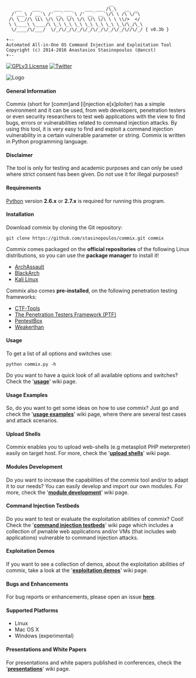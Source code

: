 	                                       __
	   ___    ___     ___ ___     ___ ___ /\_\   __  _
	  /'___\ / __`\ /' __` __`\ /' __` __`\/\ \ /\ \/'\
	 /\ \__//\ \L\ \/\ \/\ \/\ \/\ \/\ \/\ \ \ \\/>  </
	 \ \____\ \____/\ \_\ \_\ \_\ \_\ \_\ \_\ \_\/\_/\_\
	  \/____/\/___/  \/_/\/_/\/_/\/_/\/_/\/_/\/_/\//\/_/ { v0.3b }

	+--
	Automated All-in-One OS Command Injection and Exploitation Tool
	Copyright (c) 2014-2016 Anastasios Stasinopoulos (@ancst)
	+--

[![GPLv3 License](https://img.shields.io/badge/License-GPLv3-blue.svg)](https://github.com/stasinopoulos/commix/blob/master/readme/COPYING)
[![Twitter](https://img.shields.io/badge/Twitter-commixproject-blue.svg)](http://www.twitter.com/commixproject)

![Logo](http://i.imgur.com/xcNYrfv.png)

#### General Information

Commix (short for [comm]and [i]njection e[x]ploiter) has a simple environment and it can be used, from web developers, penetration testers or even security researchers to test web applications with the view to find bugs, errors or vulnerabilities related to command injection attacks. By using this tool, it is very easy to find and exploit a command injection vulnerability in a certain vulnerable parameter or string. Commix is written in Python programming language.

#### Disclaimer

The tool is only for testing and academic purposes and can only be used where strict consent has been given. Do not use it for illegal purposes!!

#### Requirements

[Python](http://www.python.org/download/) version **2.6.x** or **2.7.x** is required for running this program.

#### Installation

Download commix by cloning the Git repository:

    git clone https://github.com/stasinopoulos/commix.git commix

Commix comes packaged on the **official repositories** of the following Linux distributions, so you can use the **package manager** to install it!

- [ArchAssault](https://archassault.org/)
- [BlackArch](http://blackarch.org/)
- [Kali Linux](https://www.kali.org/)

Commix also comes **pre-installed**, on the following penetration testing frameworks:

- [CTF-Tools](https://github.com/zardus/ctf-tools)
- [The Penetration Testers Framework (PTF)](https://github.com/trustedsec/ptf)
- [PentestBox](https://tools.pentestbox.com/)
- [Weakerthan](http://www.weaknetlabs.com/)

#### Usage

To get a list of all options and switches use:

    python commix.py -h

Do you want to have a quick look of all available options and switches? Check the '**[usage](https://github.com/stasinopoulos/commix/wiki/Usage)**' wiki page.

#### Usage Examples

So, do you want to get some ideas on how to use commix? Just go and check the '**[usage examples](https://github.com/stasinopoulos/commix/wiki/Usage-Examples)**' wiki page, where there are several test cases and attack scenarios.

#### Upload Shells

Commix enables you to upload web-shells (e.g metasploit PHP meterpreter) easily on target host. For more, check the '**[upload shells](https://github.com/stasinopoulos/commix/wiki/Upload-shells)**' wiki page.

#### Modules Development

Do you want to increase the capabilities of the commix tool and/or to adapt it to our needs? You can easily develop and import our own modules. For more, check the '**[module development](https://github.com/stasinopoulos/commix/wiki/Module-Development)**' wiki page.

#### Command Injection Testbeds

Do you want to test or evaluate the exploitation abilities of commix? Cool! Check the '**[command injection testbeds](https://github.com/stasinopoulos/commix/wiki/Command-Injection-Testbeds)**' wiki page which includes a collection of pwnable web applications and/or VMs (that includes web applications) vulnerable to command injection attacks.

#### Exploitation Demos

If you want to see a collection of demos, about the exploitation abilities of commix, take a look at the '**[exploitation demos](https://github.com/stasinopoulos/commix/wiki/Exploitation-Demos)**' wiki page.

#### Bugs and Enhancements

For bug reports or enhancements, please open an issue **[here](https://github.com/stasinopoulos/commix/issues)**.

#### Supported Platforms

- Linux
- Mac OS X
- Windows (experimental)

#### Presentations and White Papers

For presentations and white papers published in conferences, check the '**[presentations](https://github.com/stasinopoulos/commix/wiki/Presentations)**' wiki page.

